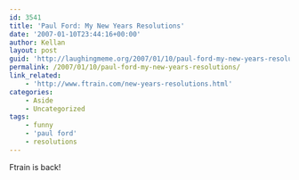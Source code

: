 ```yaml
---
id: 3541
title: 'Paul Ford: My New Years Resolutions'
date: '2007-01-10T23:44:16+00:00'
author: Kellan
layout: post
guid: 'http://laughingmeme.org/2007/01/10/paul-ford-my-new-years-resolutions/'
permalink: /2007/01/10/paul-ford-my-new-years-resolutions/
link_related:
    - 'http://www.ftrain.com/new-years-resolutions.html'
categories:
    - Aside
    - Uncategorized
tags:
    - funny
    - 'paul ford'
    - resolutions
---
```


Ftrain is back!